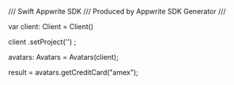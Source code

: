 /// Swift Appwrite SDK
/// Produced by Appwrite SDK Generator
///

var client: Client = Client()

client
    .setProject('')
;

avatars: Avatars =  Avatars(client);

result = avatars.getCreditCard("amex");
